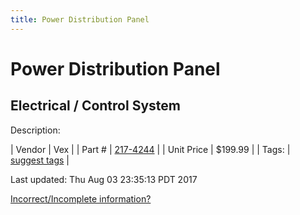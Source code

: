 ```yaml
---
title: Power Distribution Panel
---
```


# Power Distribution Panel
## Electrical / Control System
Description: 	 

| Vendor | Vex | 
| Part # | [217-4244](http://www.vexrobotics.com/217-4244.html) | 
| Unit Price | $199.99 | 
| Tags: | [suggest tags](https://docs.google.com/forms/d/e/1FAIpQLSeWyY8v3RgOty-MyWmh9U0iivNYN_molChYyS-0U-o-kOAv_g/viewform) | 

Last updated: Thu Aug 03 23:35:13 PDT 2017

 [Incorrect/Incomplete information?](https://docs.google.com/forms/d/e/1FAIpQLSeWyY8v3RgOty-MyWmh9U0iivNYN_molChYyS-0U-o-kOAv_g/viewform)